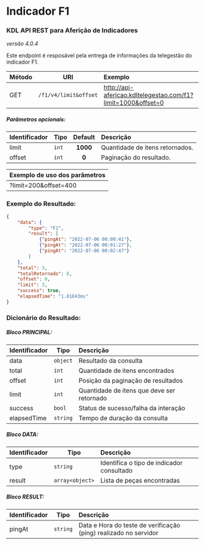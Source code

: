 # Indicador F1
### KDL API REST para Aferição de Indicadores
*versão 4.0.4*

Este endpoint é resposável pela entrega de informações da telegestão do indicador F1.

| Método | URI                   | Exemplo                                                      | 
| --- |-----------------------|:-------------------------------------------------------------| 
| GET | `/f1/v4/limit&offset` | http://api-afericao.kdltelegestao.com/f1?limit=1000&offset=0 |

##### Parâmetros opcionais:
| Identificador | Tipo   | Default   | Descrição                       | 
| -------------- | -------| :--------:|:--------------------------------| 
| limit          | `int`  |  **1000** | Quantidade de itens retornados. |
| offset     | `int`  |  **0**    | Paginação do resultado.         |

| Exemplo de uso dos parâmetros | 
|:------------------------------| 
| ?limit=200&offset=400         |

### Exemplo do Resultado:
``` json
{
    "data": {
        "type": "F1",
        "result": [
            {"pingAt": "2022-07-06 00:00:41"},
            {"pingAt": "2022-07-06 00:01:27"},
            {"pingAt": "2022-07-06 00:02:47"}
        ]
    },
    "total": 3,
    "totalRetornado": 8,
    "offset": 0,
    "limit": 3,
    "success": true,
    "elapsedTime": "1.81843ms"
}
```
### Dicionário do Resultado:
##### Bloco PRINCIPAL:
| Identificador | Tipo | Descrição                                  | 
|:--------------| ---------|:-------------------------------------------| 
| data          | `object` | Resultado da consulta                      | 
| total         | `int`    | Quantidade de itens encontrados            | 
| offset        | `int`    | Posição da paginação de resultados         |
| limit         | `int`    | Quantidade de itens que deve ser retornado |
| success       | `bool`   | Status de sucesso/falha da interação       | 
| elapsedTime   | `string` | Tempo de duração da consulta               | 

##### Bloco DATA:
| Identificador | Tipo | Descrição                                                | 
| :------ | ---------| :------------------------------------------                 | 
| type   | `string` | Identifica o tipo de indicador consultado                    | 
| result| `array<object>` | Lista de peças encontradas                             | 

##### Bloco RESULT:
| Identificador | Tipo     | Descrição                                                        | 
| :------------------- |----------|:-----------------------------------------------------------------| 
| pingAt | `string` | Data e Hora do teste de verificação (ping) realizado no servidor |



